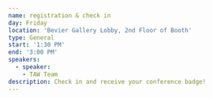 ```yaml
---
name: registration & check in
day: Friday
location: 'Bevier Gallery Lobby, 2nd Floor of Booth'
type: General
start: '1:30 PM'
end: '3:00 PM'
speakers:
  - speaker:
    - TAW Team
description: Check in and receive your conference badge!
---
```


